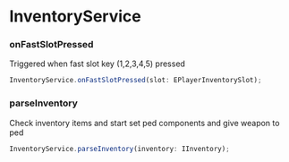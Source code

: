 # InventoryService

### onFastSlotPressed

Triggered when fast slot key (1,2,3,4,5) pressed

```ts
InventoryService.onFastSlotPressed(slot: EPlayerInventorySlot);
```

### parseInventory

Check inventory items and start set ped components and give weapon to ped

```ts
InventoryService.parseInventory(inventory: IInventory);
```
